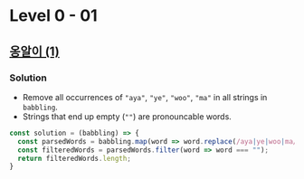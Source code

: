 # Level 0 - 01

## [옹알이 (1)](https://school.programmers.co.kr/learn/courses/30/lessons/120956)
### Solution
- Remove all occurrences of `"aya"`, `"ye"`, `"woo"`, `"ma"` in all strings in `babbling`.
- Strings that end up empty (`""`) are pronouncable words.
```js
const solution = (babbling) => {
  const parsedWords = babbling.map(word => word.replace(/aya|ye|woo|ma/g, ""));
  const filteredWords = parsedWords.filter(word => word === "");
  return filteredWords.length;
}
```
